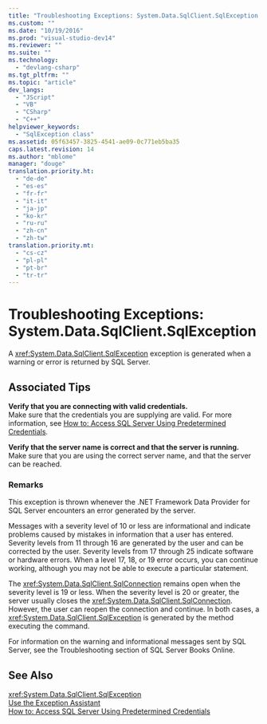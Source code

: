 ```yaml
---
title: "Troubleshooting Exceptions: System.Data.SqlClient.SqlException | testtitle"
ms.custom: ""
ms.date: "10/19/2016"
ms.prod: "visual-studio-dev14"
ms.reviewer: ""
ms.suite: ""
ms.technology: 
  - "devlang-csharp"
ms.tgt_pltfrm: ""
ms.topic: "article"
dev_langs: 
  - "JScript"
  - "VB"
  - "CSharp"
  - "C++"
helpviewer_keywords: 
  - "SqlException class"
ms.assetid: 05f63457-3825-4541-ae09-0c771eb5ba35
caps.latest.revision: 14
ms.author: "mblome"
manager: "douge"
translation.priority.ht: 
  - "de-de"
  - "es-es"
  - "fr-fr"
  - "it-it"
  - "ja-jp"
  - "ko-kr"
  - "ru-ru"
  - "zh-cn"
  - "zh-tw"
translation.priority.mt: 
  - "cs-cz"
  - "pl-pl"
  - "pt-br"
  - "tr-tr"
---
```

# Troubleshooting Exceptions: System.Data.SqlClient.SqlException
A <xref:System.Data.SqlClient.SqlException> exception is generated when a warning or error is returned by SQL Server.  
  
## Associated Tips  
 **Verify that you are connecting with valid credentials.**  
 Make sure that the credentials you are supplying are valid. For more information, see [How to: Access SQL Server Using Predetermined Credentials](../Topic/How%20to:%20Access%20SQL%20Server%20Using%20Predetermined%20Credentials.md).  
  
 **Verify that the server name is correct and that the server is running.**  
 Make sure that you are using the correct server name, and that the server can be reached.  
  
### Remarks  
 This exception is thrown whenever the .NET Framework Data Provider for SQL Server encounters an error generated by the server.  
  
 Messages with a severity level of 10 or less are informational and indicate problems caused by mistakes in information that a user has entered. Severity levels from 11 through 16 are generated by the user and can be corrected by the user. Severity levels from 17 through 25 indicate software or hardware errors. When a level 17, 18, or 19 error occurs, you can continue working, although you may not be able to execute a particular statement.  
  
 The <xref:System.Data.SqlClient.SqlConnection> remains open when the severity level is 19 or less. When the severity level is 20 or greater, the server usually closes the <xref:System.Data.SqlClient.SqlConnection>. However, the user can reopen the connection and continue. In both cases, a <xref:System.Data.SqlClient.SqlException> is generated by the method executing the command.  
  
 For information on the warning and informational messages sent by SQL Server, see the Troubleshooting section of SQL Server Books Online.  
  
## See Also  
 <xref:System.Data.SqlClient.SqlException>   
 [Use the Exception Assistant](../Topic/How%20to:%20Use%20the%20Exception%20Assistant.md)   
 [How to: Access SQL Server Using Predetermined Credentials](../Topic/How%20to:%20Access%20SQL%20Server%20Using%20Predetermined%20Credentials.md)